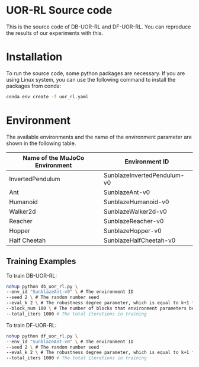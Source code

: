 # UOR-RL Source code

This is the source code of DB-UOR-RL and DF-UOR-RL. You can reproduce the results of our experiments with this.

# Installation 

To run the source code, some python packages are necessary.  If you are using Linux system, you can use the following command to install the packages from conda:

```sh
conda env create -f uor_rl.yaml
```

# Environment

The available environments and the name of the environment parameter are shown in the following table.

| Name of the MuJoCo Environment | Environment ID              |
| ------------------------------ | --------------------------- |
| InvertedPendulum               | SunblazeInvertedPendulum-v0 |
| Ant                            | SunblazeAnt-v0              |
| Humanoid                       | SunblazeHumanoid-v0         |
| Walker2d                       | SunblazeWalker2d-v0         |
| Reacher                        | SunblazeReacher-v0          |
| Hopper                         | SunblazeHopper-v0           |
| Half Cheetah                   | SunblazeHalfCheetah-v0      |

## Training Examples

To train DB-UOR-RL:

```sh
nohup python db_uor_rl.py \
--env_id "SunblazeAnt-v0" \ # The environment ID
--seed 2 \ # The random number seed
--eval_k 2 \ # The robustness degree parameter, which is equal to k+1 for the k in the paper
--block_num 100 \ # The number of blocks that environment parameters be divided, which should be a square number
--total_iters 1000 # The total iterations in training
```

To train DF-UOR-RL:

```sh
nohup python df_uor_rl.py \
--env_id "SunblazeAnt-v0" \ # The environment ID
--seed 2 \ # The random number seed
--eval_k 2 \ # The robustness degree parameter, which is equal to k+1 for the k in the paper
--total_iters 1000 # The total iterations in training
```

